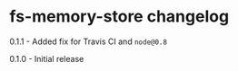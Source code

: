 # fs-memory-store changelog
0.1.1 - Added fix for Travis CI and `node@0.8`

0.1.0 - Initial release
